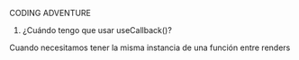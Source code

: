 CODING ADVENTURE

1. ¿Cuándo tengo que usar useCallback()?

Cuando necesitamos tener la misma instancia de una función entre renders
